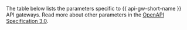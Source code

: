 The table below lists the parameters specific to {{ api-gw-short-name }} API gateways. Read more about other parameters in the [OpenAPI Specification 3.0](https://github.com/OAI/OpenAPI-Specification).

